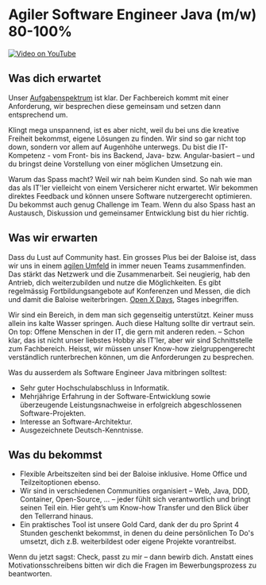 # Agiler Software Engineer Java (m/w) 80-100%

[![Video on YouTube](https://img.youtube.com/vi/WcQ99x0IfTo/0.jpg)](https://www.youtube.com/watch?v=WcQ99x0IfTo)

## Was dich erwartet

Unser [Aufgabenspektrum](https://www.baloise.com/jobs/de/blog/baloise-jobcast/jobcast-it-engineer.html) ist klar. Der Fachbereich kommt mit einer Anforderung, wir besprechen diese gemeinsam und setzen dann entsprechend um.

Klingt mega unspannend, ist es aber nicht, weil du bei uns die kreative Freiheit bekommst, eigene Lösungen zu finden. Wir sind so gar nicht top down, sondern vor allem auf Augenhöhe unterwegs. Du bist die IT-Kompetenz - vom Front- bis ins Backend, Java- bzw. Angular-basiert – und du bringst deine Vorstellung von einer möglichen Umsetzung ein.

Warum das Spass macht? Weil wir nah beim Kunden sind. So nah wie man das als IT'ler vielleicht von einem Versicherer nicht erwartet. Wir bekommen direktes Feedback und können unsere Software nutzergerecht optimieren. Du bekommst auch genug Challenge im Team. Wenn du also Spass hast an Austausch, Diskussion und gemeinsamer Entwicklung bist du hier richtig.

## Was wir erwarten

Dass du Lust auf Community hast. Ein grosses Plus bei der Baloise ist, dass wir uns in einem [agilen Umfeld](https://www.baloise.com/jobs/de/blog/baloise-jobcast/baloise-jobcast-3-autonome-teams-in-der-it-entwicklung.html) in immer neuen Teams zusammenfinden. Das stärkt das Netzwerk und die Zusammenarbeit. Sei neugierig, hab den Antrieb, dich weiterzubilden und nutze die Möglichkeiten. Es gibt regelmässig Fortbildungsangebote auf Konferenzen und Messen, die dich und damit die Baloise weiterbringen. [Open X Days](https://www.openfriday.org/openfriday-org-deutsch), Stages inbegriffen.

Wir sind ein Bereich, in dem man sich gegenseitig unterstützt. Keiner muss allein ins kalte Wasser springen. Auch diese Haltung sollte dir vertraut sein. On top: Offene Menschen in der IT, die gern mit anderen reden. – Schon klar, das ist nicht unser liebstes Hobby als IT'ler, aber wir sind Schnittstelle zum Fachbereich. Heisst, wir müssen unser Know-how zielgruppengerecht verständlich runterbrechen können, um die Anforderungen zu besprechen.

Was du ausserdem als Software Engineer Java mitbringen solltest:
 - Sehr guter Hochschulabschluss in Informatik.
 - Mehrjährige Erfahrung in der Software-Entwicklung sowie überzeugende Leistungsnachweise in erfolgreich abgeschlossenen Software-Projekten. 
 - Interesse an Software-Architektur.
 - Ausgezeichnete Deutsch-Kenntnisse. 

## Was du bekommst

- Flexible Arbeitszeiten sind bei der Baloise inklusive. Home Office und Teilzeitoptionen ebenso. 
- Wir sind in verschiedenen Communities organisiert – Web, Java, DDD, Container, Open-Source, … – jeder fühlt sich verantwortlich und bringt seinen Teil ein. Hier geht’s um Know-how Transfer und den Blick über den Tellerrand hinaus.
- Ein praktisches Tool ist unsere Gold Card, dank der du pro Sprint 4 Stunden geschenkt bekommst, in denen du deine persönlichen To Do's umsetzt, dich z.B. weiterbildest oder eigene Projekte vorantreibst.

Wenn du jetzt sagst: Check, passt zu mir – dann bewirb dich. Anstatt eines Motivationsschreibens bitten wir dich die Fragen im Bewerbungsprozess zu beantworten.
